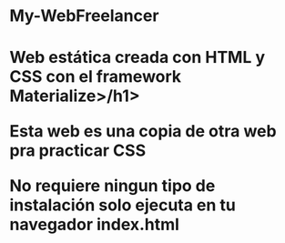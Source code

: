 # My-WebFreelancer

<h1>  Web estática creada con HTML y CSS con el framework Materialize>/h1>
<p>Esta web es una copia de otra web pra practicar CSS</p>

<p>No requiere ningun tipo de instalación solo ejecuta en tu navegador index.html</p>  
